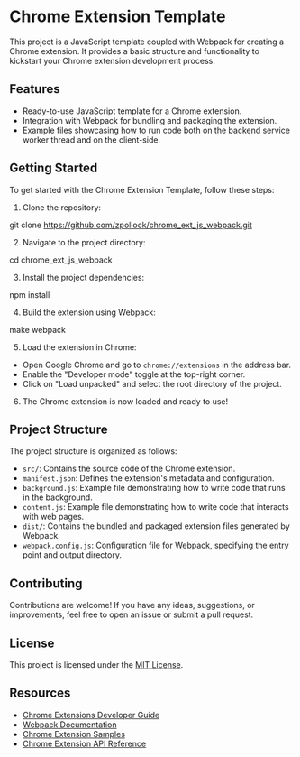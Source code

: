 # Chrome Extension Template

This project is a JavaScript template coupled with Webpack for creating a Chrome extension. It provides a basic structure and functionality to kickstart your Chrome extension development process.

## Features

- Ready-to-use JavaScript template for a Chrome extension.
- Integration with Webpack for bundling and packaging the extension.
- Example files showcasing how to run code both on the backend service worker thread and on the client-side.

## Getting Started

To get started with the Chrome Extension Template, follow these steps:

1. Clone the repository:

git clone https://github.com/zpollock/chrome_ext_js_webpack.git

2. Navigate to the project directory:

cd chrome_ext_js_webpack

3. Install the project dependencies:

npm install

4. Build the extension using Webpack:

make webpack


5. Load the extension in Chrome:

- Open Google Chrome and go to `chrome://extensions` in the address bar.
- Enable the "Developer mode" toggle at the top-right corner.
- Click on "Load unpacked" and select the root directory of the project.

6. The Chrome extension is now loaded and ready to use!

## Project Structure

The project structure is organized as follows:

- `src/`: Contains the source code of the Chrome extension.
- `manifest.json`: Defines the extension's metadata and configuration.
- `background.js`: Example file demonstrating how to write code that runs in the background.
- `content.js`: Example file demonstrating how to write code that interacts with web pages.
- `dist/`: Contains the bundled and packaged extension files generated by Webpack.
- `webpack.config.js`: Configuration file for Webpack, specifying the entry point and output directory.

## Contributing

Contributions are welcome! If you have any ideas, suggestions, or improvements, feel free to open an issue or submit a pull request.

## License

This project is licensed under the [MIT License](LICENSE).

## Resources

- [Chrome Extensions Developer Guide](https://developer.chrome.com/docs/extensions/)
- [Webpack Documentation](https://webpack.js.org/)
- [Chrome Extension Samples](https://developer.chrome.com/docs/extensions/samples/)
- [Chrome Extension API Reference](https://developer.chrome.com/docs/extensions/reference/)
